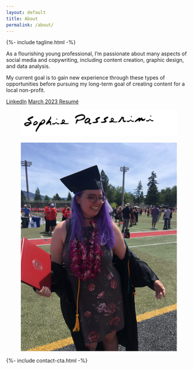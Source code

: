 ```yaml
---
layout: default
title: About
permalink: /about/
---
```


{%- include tagline.html -%}

<section class="page-section">
    <div class="container">
        <div class="row">
            <div class="col-lg-6">
                <p> As a flourishing young professional, I’m passionate about many aspects of social media and copywriting, including content creation, graphic design, and data analysis.</p>
                <p>My current goal is to gain new experience through these types of opportunities before pursuing my long-term goal of creating content for a local non-profit.</p>
                <div class="row mt-5">
                    <div class="col-md-12">
                        <a href="https://linkedin.com/in/{{ site.linkedin_username|escape }}/" class="site-btn btn-line mr-4 mb-2" role="button" target="_blank">LinkedIn</a>
                        <a href="assets/resume.pdf" class="site-btn btn-line mr-4 mb-2" role="button" target="_blank">March 2023 Resumé</a>
                    </div>
                </div>
                <figure class="mt-5">
                    <img src="/assets/img/sign.png" alt="">
                </figure>
            </div>
            <div class="col-lg-5 offset-lg-1">
                <figure class="pic-frame">
                    <img src="/assets/img/about.jpg" alt="">
                </figure>
            </div>
        </div>
    </div>
</section>

{%- include contact-cta.html -%}
